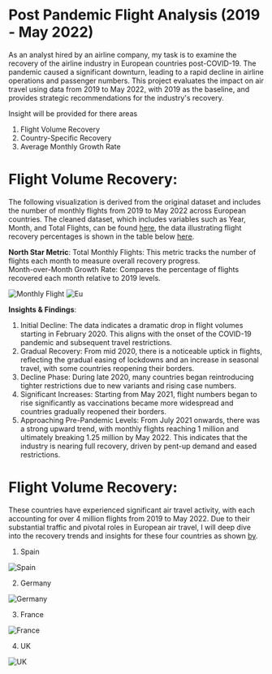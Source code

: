 # Post Pandemic Flight Analysis (2019 - May 2022)
As an analyst hired by an airline company, my task is to examine the recovery of the airline industry in European countries post-COVID-19. The pandemic caused a significant downturn, leading to a rapid decline in airline operations and passenger numbers. This project evaluates the impact on air travel using data from 2019 to May 2022, with 2019 as the baseline, and provides strategic recommendations for the industry's recovery.

Insight will be provided for there areas
1. Flight Volume Recovery
2. Country-Specific Recovery
3. Average Monthly Growth Rate

# Flight Volume Recovery:
The following visualization is derived from the original dataset and includes the number of monthly flights from 2019 to May 2022 across European countries. The cleaned dataset, which includes variables such as Year, Month, and Total Flights, can be found [here](https://github.com/user-attachments/files/17356533/monthlyflights.csv), the data illustrating flight recovery percentages is shown in the table below [here](https://github.com/user-attachments/files/17370027/flightrecovery.csv).

**North Star Metric**: 
Total Monthly Flights: This metric tracks the number of flights each month to measure overall recovery progress.                       
Month-over-Month Growth Rate: Compares the percentage of flights recovered each month relative to 2019 levels.

![Monthly Flight](https://github.com/user-attachments/assets/0a7d265d-f62e-4e72-9668-4518ab48b2ea)
![Eu](https://github.com/user-attachments/assets/fddad418-1170-45a9-b3d5-db19765beee8)


**Insights & Findings**:
1. Initial Decline: The data indicates a dramatic drop in flight volumes starting in February 2020. This aligns with the onset of the COVID-19 pandemic and subsequent travel restrictions. 
2. Gradual Recovery: From mid 2020, there is a noticeable uptick in flights, reflecting the gradual easing of lockdowns and an increase in seasonal travel, with some countries reopening their borders.
3. Decline Phase: During late 2020, many countries began reintroducing tighter restrictions due to new variants and rising case numbers.
4. Significant Increases: Starting from May 2021, flight numbers began to rise significantly as vaccinations became more widespread and countries gradually reopened their borders.
5. Approaching Pre-Pandemic Levels: From July 2021 onwards, there was a strong upward trend, with monthly flights reaching 1 million and ultimately breaking 1.25 million by May 2022. This indicates that the industry is nearing full recovery, driven by pent-up demand and eased restrictions.


# Flight Volume Recovery:
These countries have experienced significant air travel activity, with each accounting for over 4 million flights from 2019 to May 2022. Due to their substantial traffic and pivotal roles in European air travel, I will deep dive into the recovery trends and insights for these four countries as shown [by](https://github.com/user-attachments/files/17370386/table.csv).

1. Spain

![Spain](https://github.com/user-attachments/assets/152be887-e00b-4106-8061-d5b65affab6e)

2. Germany

![Germany](https://github.com/user-attachments/assets/6420031c-3f0a-48bb-b948-929041174d8c)

3. France

![France](https://github.com/user-attachments/assets/769bbf76-c783-488f-989d-e1171cc697d6)

4. UK

![UK](https://github.com/user-attachments/assets/2f6a834b-74ad-4601-b406-12dda0f481f3)
